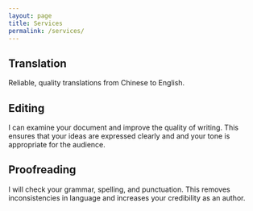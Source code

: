 ```yaml
---
layout: page
title: Services
permalink: /services/
---
```

## Translation

Reliable, quality translations from Chinese to English. 

## Editing

I can examine your document and improve the quality of writing. This ensures that your ideas are expressed clearly and and your tone is appropriate for the audience.

## Proofreading

I will check your grammar, spelling, and punctuation. This removes inconsistencies in language and increases your credibility as an author.